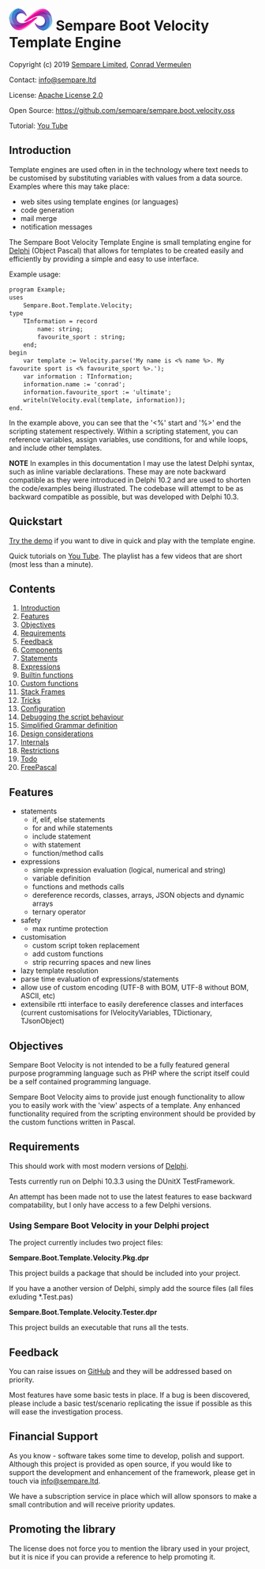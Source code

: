 # ![](./images/sempare-logo-45px.png) Sempare Boot Velocity Template Engine

Copyright (c) 2019 [Sempare Limited](http://www.sempare.ltd), [Conrad Vermeulen](mailto:conrad.vermeulen@gmail.com)

Contact: <info@sempare.ltd>

License: [Apache License 2.0](http://www.apache.org/licenses/LICENSE-2.0.txt)

Open Source: https://github.com/sempare/sempare.boot.velocity.oss

Tutorial: [You Tube](https://www.youtube.com/watch?v=iotzeJv77cY&list=PLjjz4SuVScHreGKEInvrjPtLPMBU6l130)

## Introduction

Template engines are used often in in the technology where text needs to be customised by substituting variables with values from a data source. Examples where this may take place:
- web sites using template engines (or languages)
- code generation
- mail merge 
- notification messages 

The Sempare Boot Velocity Template Engine is small templating engine for [Delphi](https://www.embarcadero.com/products/delphi) (Object Pascal) that allows for templates to be created easily and efficiently by providing a simple and easy to use interface.

Example usage:
```
program Example;
uses
	Sempare.Boot.Template.Velocity;
type
    TInformation = record
        name: string;
        favourite_sport : string;
    end;
begin
    var template := Velocity.parse('My name is <% name %>. My favourite sport is <% favourite_sport %>.');
    var information : TInformation;
    information.name := 'conrad';
    information.favourite_sport := 'ultimate';
    writeln(Velocity.eval(template, information));	
end.
```

In the example above, you can see that the '<%' start and '%>' end the scripting statement respectively. Within a scripting statement, you can reference variables, assign variables, use conditions, for and while loops, and include other templates.

**NOTE** In examples in this documentation I may use the latest Delphi syntax, such as inline variable declarations. These may are note backward compatible as they were introduced in Delphi 10.2 and are used to shorten the code/examples being illustrated. The codebase will attempt to be as backward compatible as possible, but was developed with Delphi 10.3.

## Quickstart

[Try the demo](./demo/VelocityDemo/README.md) if you want to dive in quick and play with the template engine.

Quick tutorials on [You Tube](https://www.youtube.com/watch?v=iotzeJv77cY&list=PLjjz4SuVScHreGKEInvrjPtLPMBU6l130). The playlist has a few videos that are short (most less than a minute). 

## Contents
1. [Introduction](#Introduction)
2. [Features](#Features)
3. [Objectives](#Objectives)
4. [Requirements](#Requirements)
5. [Feedback](#Feedback)
6. [Components](./docs/components.md)
7. [Statements](./docs/statements.md)
8. [Expressions](./docs/expressions.md)
9. [Builtin functions](./docs/builtin-functions.md)
10. [Custom functions](./docs/custom-functions.md)
11. [Stack Frames](./docs/stack-frames.md)
12. [Tricks](./docs/tricks.md)
13. [Configuration](./docs/configuration.md)
14. [Debugging the script behaviour](./docs/debugging.md)
15. [Simplified Grammar definition](./docs/simplified-grammar.md)
16. [Design considerations](./docs/design-considerations.md)
18. [Internals](./docs/internals.md)
17. [Restrictions](./docs/restrictions.md)
18. [Todo](./docs/todo.md)
19. [FreePascal](./docs/fpc.md)

## Features
- statements
  - if, elif, else statements
  - for and while statements
  - include statement
  - with statement
  - function/method calls
- expressions
  - simple expression evaluation (logical, numerical and string)
  - variable definition
  - functions and methods calls
  - dereference records, classes, arrays, JSON objects and dynamic arrays
  - ternary operator
- safety
  - max runtime protection
- customisation 
  - custom script token replacement
  - add custom functions
  - strip recurring spaces and new lines
- lazy template resolution
- parse time evaluation of expressions/statements
- allow use of custom encoding (UTF-8 with BOM, UTF-8 without BOM, ASCII, etc)
- extensibile rtti interface to easily dereference classes and interfaces (current customisations for IVelocityVariables, TDictionary, TJsonObject) 

## Objectives

Sempare Boot Velocity is not intended to be a fully featured general purpose programming language such as PHP where the script itself could be a self contained programming language.

Sempare Boot Velocity aims to provide just enough functionality to allow you to easily work with the 'view' aspects of a template. Any enhanced functionality required from the scripting environment should be provided by the custom functions written in Pascal.

## Requirements

This should work with most modern versions of [Delphi](https://www.embarcadero.com/products/delphi). 

Tests currently run on Delphi 10.3.3 using the DUnitX TestFramework.

An attempt has been made not to use the latest features to ease backward compatability, but I only have access to a few Delphi versions.

### Using Sempare Boot Velocity in your Delphi project

The project currently includes two project files:

__Sempare.Boot.Template.Velocity.Pkg.dpr__

This project builds a package that should be included into your project.

If you have a another version of Delphi, simply add the source files (all files exluding *.Test.pas)

__Sempare.Boot.Template.Velocity.Tester.dpr__

This project builds an executable that runs all the tests.

<!--

Sempare Boot Velocity depends on the other Sempare Boot projects:
- [Sempare Boot Test](https://github.com/sempare/sempare.boot.test.oss)

 # Related work
The Sempare Boot Velocity template engine relates to the following projects:
- [Sempare Boot Common](https://github.com/sempare/sempare.boot.common.oss)
- [Sempare Boot Rtti](https://github.com/sempare/sempare.boot.rtti.oss)
- [Sempare Boot Http](https://github.com/sempare/sempare.boot.http.oss)
- [Sempare Boot Build](https://github.com/sempare/sempare.boot.build.oss)
- [Sempare Boot CLI](https://github.com/sempare/sempare.boot.oss)


To see a full list of Sempare Boot projects visit https://www.sempare.ltd/sempare.boot (coming soon 2020)-->

## Feedback

You can raise issues on [GitHub](https://github.com/sempare/sempare.boot.velocity.oss) and they will be addressed based on priority.

Most features have some basic tests in place. If a bug is been discovered, please include a basic test/scenario replicating the issue if possible as this will ease the investigation process.

## Financial Support

As you know - software takes some time to develop, polish and support. Although this project is provided as open source, if you would like to support the development 
and enhancement of the framework, please get in touch via info@sempare.ltd. 

We have a subscription service in place which will allow sponsors to make a small contribution and will receive priority updates.

## Promoting the library

The license does not force you to mention the library used in your project, but it is nice if you can provide a reference to help promoting it.